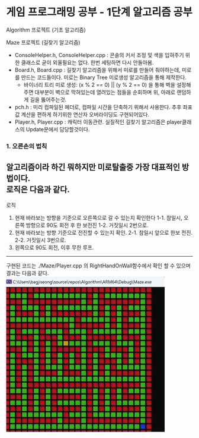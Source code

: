 # 게임 프로그래밍 공부 - 1단계 알고리즘 공부 

Algorithm 프로젝트 (기초 알고리즘)

Maze 프로젝트 (길찾기 알고리즘)
- ConsoleHelper.h, ConsoleHelper.cpp : 콘솔의 커서 조정 및 색을 입혀주기 위한 클래스로 굳이 외울필요는 없다. 한번 세팅하면 다시 안돌아봄.
- Board.h, Board.cpp : 길찾기 알고리즘을 위해서 미로를 만들어 줘야하는데, 미로를 만드는 코드들이다. 미로는 Binary Tree 미로생성 알고리즘을 통해 제작한다.
    - 바이너리 트리 미로 생성:  (x % 2 == 0) || (y % 2 == 0) 을 통해 벽을 설정해주면 대부분이 벽으로 막혀있는데 열려있는 점들을 순회하며 위, 아래로 랜덤하게 길을 뚫어주는것.
- pch.h : 미리 컴파일된 헤더로, 컴파일 시간을 단축하기 위해서 사용한다. 추후 좌표값 계산을 편하게 하기위한 연산자 오버라이딩도 구현되어있다.
- Player.h, Player.cpp : 캐릭터 이동관련. 실질적인 길찾기 알고리즘은 player클래스의 Update문에서 담당할것이다.

### 1. 오른손의 법칙  
알고리즘이라 하긴 뭐하지만 미로탈출중 가장 대표적인 방법이다.  
로직은 다음과 같다.
--------------  
로직 
1. 현재 바라보는 방향을 기준으로 오른쪽으로 갈 수 있는지 확인한다
1-1. 참일시, 오른쪽 방향으로 90도 회전 후 한 보전진
1-2. 거짓일시 2번으로.
2. 현재 바라보는 방향 기준으로 전진할 수 있는지 확인.
2-1. 참일시 앞으로 한보 전진.
2-2. 거짓일시 3번으로.
3. 왼쪽으로 90도 회전,
이후 무한 루프.
---------------
구현된 코드는 ./Maze/Player.cpp 의 RightHandOnWall함수에서 확인 할 수 있으며 결과는 다음과 같다.  
![오른손법칙](./GitHubImage/RightHandOnWall.gif)
